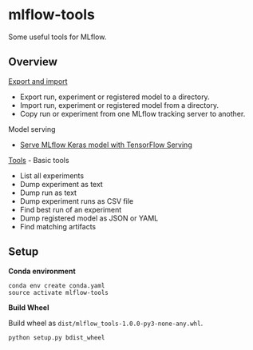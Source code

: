 # mlflow-tools

Some useful tools for MLflow.

## Overview

[Export and import](mlflow_tools/export_import/README.md)
* Export run, experiment or registered model to a directory.
* Import run, experiment or registered model from a directory.
* Copy run or experiment from one MLflow tracking server to another.

Model serving
  * [Serve MLflow Keras model with TensorFlow Serving](mlflow_tools/tensorflow_serving)

[Tools](mlflow_tools/tools/README.md) - Basic tools
* List all experiments
* Dump experiment as text
* Dump run as text
* Dump experiment runs as CSV file
* Find best run of an experiment
* Dump registered model as JSON or YAML
* Find matching artifacts

## Setup 

**Conda environment**

```
conda env create conda.yaml
source activate mlflow-tools
```

**Build Wheel**

Build wheel as `dist/mlflow_tools-1.0.0-py3-none-any.whl`.

```
python setup.py bdist_wheel
```


